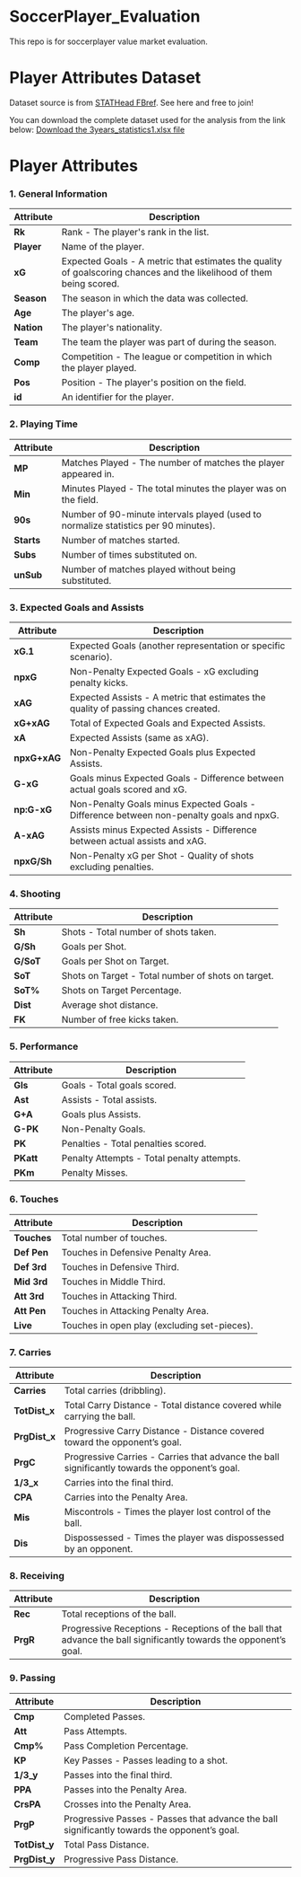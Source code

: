 # SoccerPlayer_Evaluation
This repo is for soccerplayer value market evaluation. 


# Player Attributes Dataset
Dataset source is from [STATHead FBref](https://stathead.com/fbref/). See here and free to join!

You can download the complete dataset used for the analysis from the link below:
[Download the 3years_statistics1.xlsx file]([path/to/3years_statistics1.xlsx](https://docs.google.com/spreadsheets/d/1p4p690VWMjMB_3mkBzbgOi3ZfvBowVF3/edit?usp=drive_link&ouid=109629826928896722483&rtpof=true&sd=true))


# Player Attributes

### 1. General Information
| Attribute | Description |
|-----------|-------------|
| **Rk** | Rank - The player's rank in the list. |
| **Player** | Name of the player. |
| **xG** | Expected Goals - A metric that estimates the quality of goalscoring chances and the likelihood of them being scored. |
| **Season** | The season in which the data was collected. |
| **Age** | The player's age. |
| **Nation** | The player's nationality. |
| **Team** | The team the player was part of during the season. |
| **Comp** | Competition - The league or competition in which the player played. |
| **Pos** | Position - The player's position on the field. |
| **id** | An identifier for the player. |

### 2. Playing Time
| Attribute | Description |
|-----------|-------------|
| **MP** | Matches Played - The number of matches the player appeared in. |
| **Min** | Minutes Played - The total minutes the player was on the field. |
| **90s** | Number of 90-minute intervals played (used to normalize statistics per 90 minutes). |
| **Starts** | Number of matches started. |
| **Subs** | Number of times substituted on. |
| **unSub** | Number of matches played without being substituted. |

### 3. Expected Goals and Assists
| Attribute | Description |
|-----------|-------------|
| **xG.1** | Expected Goals (another representation or specific scenario). |
| **npxG** | Non-Penalty Expected Goals - xG excluding penalty kicks. |
| **xAG** | Expected Assists - A metric that estimates the quality of passing chances created. |
| **xG+xAG** | Total of Expected Goals and Expected Assists. |
| **xA** | Expected Assists (same as xAG). |
| **npxG+xAG** | Non-Penalty Expected Goals plus Expected Assists. |
| **G-xG** | Goals minus Expected Goals - Difference between actual goals scored and xG. |
| **np:G-xG** | Non-Penalty Goals minus Expected Goals - Difference between non-penalty goals and npxG. |
| **A-xAG** | Assists minus Expected Assists - Difference between actual assists and xAG. |
| **npxG/Sh** | Non-Penalty xG per Shot - Quality of shots excluding penalties. |

### 4. Shooting
| Attribute | Description |
|-----------|-------------|
| **Sh** | Shots - Total number of shots taken. |
| **G/Sh** | Goals per Shot. |
| **G/SoT** | Goals per Shot on Target. |
| **SoT** | Shots on Target - Total number of shots on target. |
| **SoT%** | Shots on Target Percentage. |
| **Dist** | Average shot distance. |
| **FK** | Number of free kicks taken. |

### 5. Performance
| Attribute | Description |
|-----------|-------------|
| **Gls** | Goals - Total goals scored. |
| **Ast** | Assists - Total assists. |
| **G+A** | Goals plus Assists. |
| **G-PK** | Non-Penalty Goals. |
| **PK** | Penalties - Total penalties scored. |
| **PKatt** | Penalty Attempts - Total penalty attempts. |
| **PKm** | Penalty Misses. |

### 6. Touches
| Attribute | Description |
|-----------|-------------|
| **Touches** | Total number of touches. |
| **Def Pen** | Touches in Defensive Penalty Area. |
| **Def 3rd** | Touches in Defensive Third. |
| **Mid 3rd** | Touches in Middle Third. |
| **Att 3rd** | Touches in Attacking Third. |
| **Att Pen** | Touches in Attacking Penalty Area. |
| **Live** | Touches in open play (excluding set-pieces). |

### 7. Carries
| Attribute | Description |
|-----------|-------------|
| **Carries** | Total carries (dribbling). |
| **TotDist_x** | Total Carry Distance - Total distance covered while carrying the ball. |
| **PrgDist_x** | Progressive Carry Distance - Distance covered toward the opponent’s goal. |
| **PrgC** | Progressive Carries - Carries that advance the ball significantly towards the opponent’s goal. |
| **1/3_x** | Carries into the final third. |
| **CPA** | Carries into the Penalty Area. |
| **Mis** | Miscontrols - Times the player lost control of the ball. |
| **Dis** | Dispossessed - Times the player was dispossessed by an opponent. |

### 8. Receiving
| Attribute | Description |
|-----------|-------------|
| **Rec** | Total receptions of the ball. |
| **PrgR** | Progressive Receptions - Receptions of the ball that advance the ball significantly towards the opponent’s goal. |

### 9. Passing
| Attribute | Description |
|-----------|-------------|
| **Cmp** | Completed Passes. |
| **Att** | Pass Attempts. |
| **Cmp%** | Pass Completion Percentage. |
| **KP** | Key Passes - Passes leading to a shot. |
| **1/3_y** | Passes into the final third. |
| **PPA** | Passes into the Penalty Area. |
| **CrsPA** | Crosses into the Penalty Area. |
| **PrgP** | Progressive Passes - Passes that advance the ball significantly towards the opponent’s goal. |
| **TotDist_y** | Total Pass Distance. |
| **PrgDist_y** | Progressive Pass Distance. |



